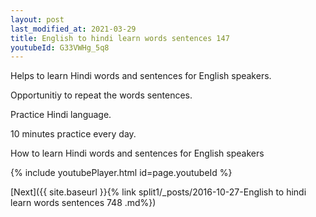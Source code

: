 ```yaml
---
layout: post
last_modified_at: 2021-03-29
title: English to hindi learn words sentences 147 
youtubeId: G33VWHg_5q8
---
```

 
 
Helps to learn Hindi words and sentences for English speakers.

Opportunitiy to repeat the words sentences. 

Practice Hindi language. 
 
10 minutes practice every day. 
 
How to learn Hindi words and sentences for English speakers 
 
{% include youtubePlayer.html id=page.youtubeId %}
 
 
[Next]({{ site.baseurl }}{% link  split1/_posts/2016-10-27-English to hindi learn words sentences 748 .md%})
 
